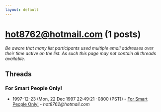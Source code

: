 ```yaml
---
layout: default
---
```


# hot8762@hotmail.com (1 posts)

_Be aware that many list participants used multiple email addresses over their time active on the list. As such this page may not contain all threads available._

## Threads

### For Smart People Only!
+ 1997-12-23 (Mon, 22 Dec 1997 22:49:21 -0800 (PST)) - [For Smart People Only!](/archive/1997/12/992518dc5fc7852d144ea1e24536fd3ca1aee02f8ba956f7c0685efcc7098a31) - _hot8762@hotmail.com_

